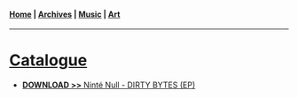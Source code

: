 <head>
  <!-- Favicon -->
  <link rel="shortcut icon" href="../favicon.ico">
  <!-- Global site tag (gtag.js) - Google Analytics -->
  <script async src="https://www.googletagmanager.com/gtag/js?id=UA-129370470-1"></script>
  <script>
    window.dataLayer = window.dataLayer || [];
    function gtag(){dataLayer.push(arguments);}
    gtag('js', new Date());

    gtag('config', 'UA-129370470-1');
  </script>
</head>

<!-- Main Links -->
#### [Home](../README.md) | [Archives](../archives.md) | [Music](./main.md) | [Art](../art/main.md)

- - -

# <span style="text-decoration: underline">Catalogue</span>

* [**DOWNLOAD >>** Ninté Null - DIRTY BYTES (EP)](./ninte-null_dirty-bytes/view.md)  